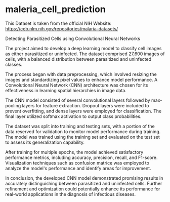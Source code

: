# maleria_cell_prediction

This Dataset is taken from the official NIH Website: https://ceb.nlm.nih.gov/repositories/malaria-datasets/

 Detecting Parasitized Cells using Convolutional Neural Networks

The project aimed to develop a deep learning model to classify cell images as either parasitized or uninfected. The dataset comprised 27,600 images of cells, with a balanced distribution between parasitized and uninfected classes.

The process began with data preprocessing, which involved resizing the images and standardizing pixel values to enhance model performance. A Convolutional Neural Network (CNN) architecture was chosen for its effectiveness in learning spatial hierarchies in image data.

The CNN model consisted of several convolutional layers followed by max-pooling layers for feature extraction. Dropout layers were included to prevent overfitting, and dense layers were employed for classification. The final layer utilized softmax activation to output class probabilities.

The dataset was split into training and testing sets, with a portion of the data reserved for validation to monitor model performance during training. The model was trained using the training set and evaluated on the test set to assess its generalization capability.

After training for multiple epochs, the model achieved satisfactory performance metrics, including accuracy, precision, recall, and F1-score. Visualization techniques such as confusion matrice was employed to analyze the model's performance and identify areas for improvement.

In conclusion, the developed CNN model demonstrated promising results in accurately distinguishing between parasitized and uninfected cells. Further refinement and optimization could potentially enhance its performance for real-world applications in the diagnosis of infectious diseases.




